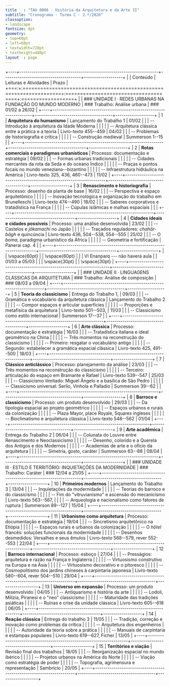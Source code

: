 ```yaml
---
title   : "TAU 0006 · História da Arquitetura e da Arte II"
subtitle: "Cronograma · Turma C · 2.º/2020"
classoption:
- landscape
fontsize: 9pt
geometry:
- top=60pt
- left=60pt
- textwidth=720pt
- textheight=480pt
layout  : page
---
```


+----+--------------------------------------------------------------------+--------------------------------------+-------------------+
|    | Conteúdo                                                           | Leituras e Atividades                | Prazo             |
+===:+:===================================================================+:=====================================+:==================+
|    | ### UNIDADE I · REDES URBANAS NA FUNDAÇÃO DO MUNDO MODERNO         | ### Trabalho: Análise urbana         | ### 01/02 a 26/02 |
+----+--------------------------------------------------------------------+--------------------------------------+-------------------+
|  1 | **Arquitetura do humanismo**                                       | Lançamento do Trabalho 1             | 01/02             |
|    | -- Introdução à arquitetura da Idade Moderna                       |                                      |                   |
|    | -- Arquitetura clássica entre a prática e a teoria                 | Livro-texto 455--459                 | 04/02             |
|    | -- Problemas de historiografia e crítica                           |                                      |                   |
|    | -- Construção medieval                                             | Summerson 1--15                      |                   |
+----+--------------------------------------------------------------------+--------------------------------------+-------------------+
|  2 | **Rotas comerciais e paradigmas urbanísticos**                     | Processo: documentação e estratégia  | 09/02             |
|    | -- Formas urbanas tradicionais                                     |                                      |                   |
|    | -- Cidades mercantes da rota da Seda e do oceano Índico            |                                      |                   |
|    | -- Praças e pontos focais no mundo veneziano--bizantino            |                                      |                   |
|    | -- Infraestrutura hidráulica na América                            | Livro-texto 325, 436, 460--473       | 11/02             |
+----+--------------------------------------------------------------------+--------------------------------------+-------------------+
|  3 | **Renascimento e historiografia**                                  | Processo: desenho da planta de base  | 16/02             |
|    | -- Perspectiva e espaço arquitetônico                              |                                      |                   |
|    | -- Inovação tecnológica e organização do trabalho em Brunelleschi  | Livro-texto 474--490                 | 18/02             |
|    | -- Saberes corporativos e tratadística na França                   |                                      |                   |
|    | -- Cúpulas islâmicas e malhas espaciais                            |                                      |                   |
+----+--------------------------------------------------------------------+--------------------------------------+-------------------+
|  4 | **Cidades ideais e cidades possíveis**                             | Processo: uma análise desenvolvida   | 23/02             |
|    | -- Castelos e *jōkamachi* no Japão                                 |                                      |                   |
|    | -- Traçados reguladores: *chahār-bāgh* e quincúncia                | Livro-texto 436, 504--538, 554--555  | 25/02             |
|    | -- O *boma*, paradigma urbanístico da África                       |                                      |                   |
|    | -- Geometria e fortificação                                        | Panerai cap. 4                       |                   |
+----+--------------------------------------------------------------------+--------------------------------------+-------------------+
|    | \vspace{60pt}                                                      |                                      | \vspace{60pt}     |
|    | VI Enanparq --- não haverá aula                                    |                                      | 01/03 a 05/03     |
|    | \vspace{30pt}                                                      |                                      | \vspace{30pt}     |
+----+--------------------------------------------------------------------+--------------------------------------+-------------------+
|    | ### UNIDADE II · LINGUAGENS CLÁSSICAS DA ARQUITETURA               | ### Trabalho: Análise de composição  | ### 08/03 a 09/04 |
+----+--------------------------------------------------------------------+--------------------------------------+-------------------+
|  5 | **Teoria do classicismo**                                          | Entrega do Trabalho 1,               | 09/03             |
|    | -- Gramática e vocabulário da arquitetura clássica                 | Lançamento do Trabalho 2             |                   |
|    | -- Compor espaços e articular superfícies                          |                                      |                   |
|    | -- Proporções e metafísica da arquitetura                          | Livro-texto 501--503,                | 11/03             |
|    | -- Classicismo como estilo internacional                           | Summerson 17--37                     |                   |
+----+--------------------------------------------------------------------+--------------------------------------+-------------------+
|  6 | **Arte clássica**                                                  | Processo: documentação e estratégia  | 16/03             |
|    | -- Tratadística italiana e ideal geométrico na China               |                                      |                   |
|    | -- Três momentos na reconstrução do classicismo                    |                                      |                   |
|    | -- Primeiro: resgatar o vocabulário antigo                         |                                      |                   |
|    | -- Segundo: estabelecer a gramática espacial clássica              | Livro-texto 425, 491--500            | 18/03             |
+----+--------------------------------------------------------------------+--------------------------------------+-------------------+
|  7 | **Clássico anticlássico**                                          | Processo: planejamento da análise    | 23/03             |
|    | -- Três momentos na reconstrução do classicismo                    |                                      |                   |
|    | -- Terceiro: articulação do espaço em Bramante e Rafael            | Livro-texto 539--547                 | 25/03             |
|    | -- Classicismo ilimitado: Miguel Ângelo e a basílica de São Pedro  |                                      |                   |
|    | -- Classicismo universal: Serlio, Vinhola e Palladio               | Summerson 39--62                     |                   |
+----+--------------------------------------------------------------------+--------------------------------------+-------------------+
|  8 | **Barroco e classicismo**                                          | Processo: um produto desenvolvido    | 29/03             |
|    | -- Da tipologia espacial ao projeto geométrico                     |                                      |                   |
|    | -- Espaços urbanos e rurais da colonização                         |                                      |                   |
|    | -- Plaza Mayor, place Royale, Squares ingleses                     |                                      |                   |
|    | -- Bioclimatismo e arquitetura clássica                            | Livro-texto 548--562                 | 01/04             |
+----+--------------------------------------------------------------------+--------------------------------------+-------------------+
|  9 | **Arte acadêmica**                                                 | Entrega do Trabalho 2                | 06/04             |
|    | -- Colunata do Louvre entre Renascimento e Neoclassicismo          |                                      |                   |
|    | -- Desenho, colorido e a Querela dos Antigos e dos Modernos        |                                      |                   |
|    | -- Academias de arte e o ofício da arquitetura                     |                                      |                   |
|    | -- Simetria, gosto, caráter                                        | Summerson 63--88                     | 08/04             |
+----+--------------------------------------------------------------------+--------------------------------------+-------------------+
|    | ### UNIDADE III · ESTILO E TERRITÓRIO: INQUIETAÇÕES DA MODERNIDADE | ### Trabalho: Caráter                | ### 12/04 a 21/05 |
+----+--------------------------------------------------------------------+--------------------------------------+-------------------+
| 10 | **Primeiros modernos**                                             | Lançamento do Trabalho 3             | 13/04             |
|    | -- Inquietações da modernidade                                     |                                      |                   |
|    | -- Teorias do barroco e do classicismo                             |                                      |                   |
|    | -- Fim do "vitruvianismo" e ascensão do mecanicismo                | Livro-texto 563--567,                |                   |
|    | -- Arqueologia e nacionalismo como fatores de ruptura              | Summerson 89--127                    | 15/04             |
+----+--------------------------------------------------------------------+--------------------------------------+-------------------+
| 11 | **Urbanismo como arquitetura**                                     | Processo: documentação e estratégia  | 19/04             |
|    | -- Sincretismo arquitetônico na Etiópia                            |                                      |                   |
|    | -- Espaços rurais e urbanos da colonização                         |                                      |                   |
|    | -- O *hôtel* francês: soluções funcionais da modernidade           |                                      |                   |
|    | -- Desenhos desmedidos: Versalhes e seus êmulos                    | Livro-texto 568--579, rever 552--553 | 22/04             |
+----+--------------------------------------------------------------------+--------------------------------------+-------------------+
| 12 | **Barroco internacional**                                          | Processo: esboço                     | 27/04             |
|    | -- Presságios: arquitetura e razão na França e Inglaterra          |                                      |                   |
|    | -- Virtuosismo construtivo na Europa e na Ásia                     |                                      |                   |
|    | -- Virtuosismo decorativo e o pitoresco                            |                                      |                   |
|    | -- Cosmopolitismo dos jardins chineses à carpintaria japonesa      | Livro-texto 580--604, rever 504--510 | 29/04             |
+----+--------------------------------------------------------------------+--------------------------------------+-------------------+
| 13 | **Universo em expansão**                                           | Processo: um produto desenvolvido    | 04/05             |
|    | -- Antiquarismo e história da arte                                 |                                      |                   |
|    | -- Lodoli, Milizia, Piranesi e o "neo" classicismo                 |                                      |                   |
|    | -- Maturidade das tradições asiáticas                              |                                      |                   |
|    | -- Ruínas e crise da unidade clássica                              | Livro-texto 605--618                 | 06/05             |
+----+--------------------------------------------------------------------+--------------------------------------+-------------------+
| 14 | **Reação clássica**                                                | Entrega do trabalho 3                | 11/05             |
|    | -- Tradição, correção e inovação como problemas da crítica         |                                      |                   |
|    | -- Arquitetura dos engenheiros                                     |                                      |                   |
|    | -- Autoridade da teoria sobre a prática                            |                                      |                   |
|    | -- Manuais de carpintaria e estampas populares                     | Livro-texto 619--627, Ficher         | 13/05             |
+----+--------------------------------------------------------------------+--------------------------------------+-------------------+
| 15 | **Territórios e viação**                                           | Revisão final dos trabalhos          | 18/05             |
|    | -- Reorganização espacial no mundo ibérico                         |                                      |                   |
|    | -- Projetos urbanos na América do Norte                            |                                      |                   |
|    | -- Viação como estratégia de poder                                 |                                      |                   |
|    | -- Topografia, agrimensura e representação                         | Sambricio                            | 20/05             |
+----+--------------------------------------------------------------------+--------------------------------------+-------------------+

